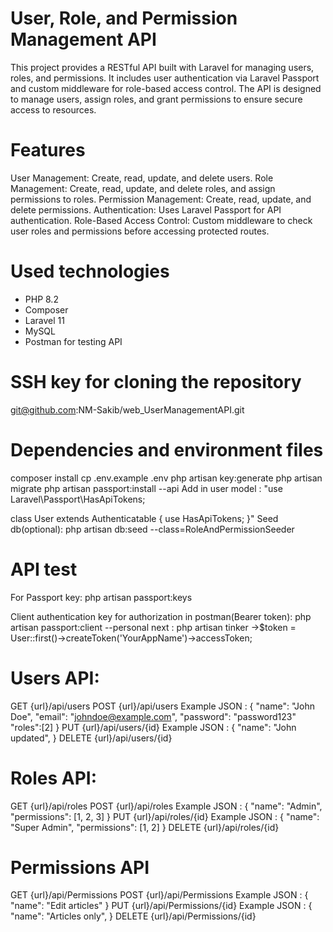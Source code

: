 # User, Role, and Permission Management API

This project provides a RESTful API built with Laravel for managing users, roles, and permissions. It includes user authentication via Laravel Passport and custom middleware for role-based access control. The API is designed to manage users, assign roles, and grant permissions to ensure secure access to resources.

# Features

User Management: Create, read, update, and delete users.
Role Management: Create, read, update, and delete roles, and assign permissions to roles.
Permission Management: Create, read, update, and delete permissions.
Authentication: Uses Laravel Passport for API authentication.
Role-Based Access Control: Custom middleware to check user roles and permissions before accessing protected routes.

# Used technologies
- PHP 8.2
- Composer
- Laravel 11
- MySQL
- Postman for testing API

# SSH key for cloning the repository 
git@github.com:NM-Sakib/web_UserManagementAPI.git

# Dependencies and environment files
composer install
cp .env.example .env
php artisan key:generate
php artisan migrate
php artisan passport:install --api
Add in user model :
"use Laravel\Passport\HasApiTokens;

class User extends Authenticatable
{
    use HasApiTokens;
}"
Seed db(optional):
php artisan db:seed --class=RoleAndPermissionSeeder

# API test
For Passport key:
php artisan passport:keys

Client authentication key for authorization in postman(Bearer token):
php artisan passport:client --personal
next : php artisan tinker
->$token = User::first()->createToken('YourAppName')->accessToken;

# Users API:

GET   {url}/api/users
POST  {url}/api/users
    Example JSON : 
    {
        "name": "John Doe",
        "email": "johndoe@example.com",
        "password": "password123"
        "roles":[2]
    }
PUT  {url}/api/users/{id}
    Example JSON : 
    {
        "name": "John updated",
    }
DELETE  {url}/api/users/{id}

# Roles API:
GET   {url}/api/roles
POST  {url}/api/roles
    Example JSON : 
    {
        "name": "Admin",
        "permissions": [1, 2, 3]
    }
PUT  {url}/api/roles/{id}
    Example JSON : 
    {
        "name": "Super Admin",
        "permissions": [1, 2]
    }
DELETE  {url}/api/roles/{id}

# Permissions API

GET   {url}/api/Permissions
POST  {url}/api/Permissions
    Example JSON : 
    {
        "name": "Edit articles"
    }
PUT  {url}/api/Permissions/{id}
    Example JSON : 
    {
        "name": "Articles only",
    }
DELETE  {url}/api/Permissions/{id}

